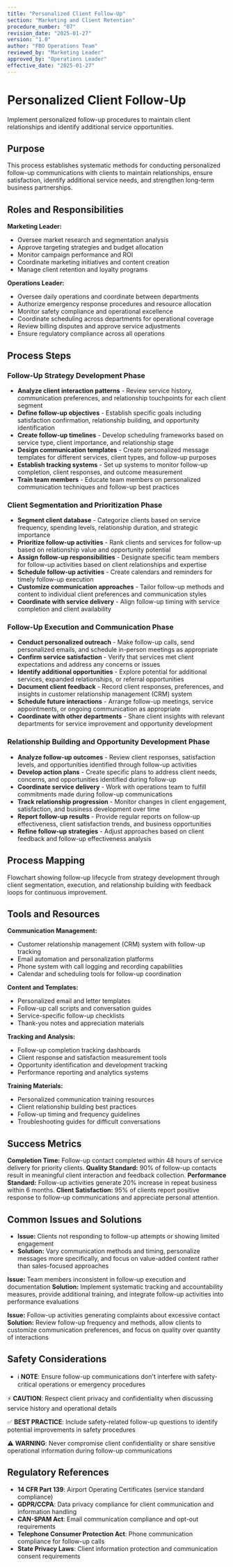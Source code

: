 ```yaml
---
title: "Personalized Client Follow-Up"
section: "Marketing and Client Retention"
procedure_number: "07"
revision_date: "2025-01-27"
version: "1.0"
author: "FBO Operations Team"
reviewed_by: "Marketing Leader"
approved_by: "Operations Leader"
effective_date: "2025-01-27"
---
```


# Personalized Client Follow-Up

Implement personalized follow-up procedures to maintain client relationships and identify additional service opportunities.

## Purpose

This process establishes systematic methods for conducting personalized follow-up communications with clients to maintain relationships, ensure satisfaction, identify additional service needs, and strengthen long-term business partnerships.

## Roles and Responsibilities

**Marketing Leader:**

- Oversee market research and segmentation analysis
- Approve targeting strategies and budget allocation
- Monitor campaign performance and ROI
- Coordinate marketing initiatives and content creation
- Manage client retention and loyalty programs

**Operations Leader:**

- Oversee daily operations and coordinate between departments
- Authorize emergency response procedures and resource allocation
- Monitor safety compliance and operational excellence
- Coordinate scheduling across departments for operational coverage
- Review billing disputes and approve service adjustments
- Ensure regulatory compliance across all operations
## Process Steps

### Follow-Up Strategy Development Phase

- **Analyze client interaction patterns** - Review service history, communication preferences, and relationship touchpoints for each client segment
- **Define follow-up objectives** - Establish specific goals including satisfaction confirmation, relationship building, and opportunity identification
- **Create follow-up timelines** - Develop scheduling frameworks based on service type, client importance, and relationship stage
- **Design communication templates** - Create personalized message templates for different services, client types, and follow-up purposes
- **Establish tracking systems** - Set up systems to monitor follow-up completion, client responses, and outcome measurement
- **Train team members** - Educate team members on personalized communication techniques and follow-up best practices

### Client Segmentation and Prioritization Phase

- **Segment client database** - Categorize clients based on service frequency, spending levels, relationship duration, and strategic importance
- **Prioritize follow-up activities** - Rank clients and services for follow-up based on relationship value and opportunity potential
- **Assign follow-up responsibilities** - Designate specific team members for follow-up activities based on client relationships and expertise
- **Schedule follow-up activities** - Create calendars and reminders for timely follow-up execution
- **Customize communication approaches** - Tailor follow-up methods and content to individual client preferences and communication styles
- **Coordinate with service delivery** - Align follow-up timing with service completion and client availability

### Follow-Up Execution and Communication Phase

- **Conduct personalized outreach** - Make follow-up calls, send personalized emails, and schedule in-person meetings as appropriate
- **Confirm service satisfaction** - Verify that services met client expectations and address any concerns or issues
- **Identify additional opportunities** - Explore potential for additional services, expanded relationships, or referral opportunities
- **Document client feedback** - Record client responses, preferences, and insights in customer relationship management (CRM) system
- **Schedule future interactions** - Arrange follow-up meetings, service appointments, or ongoing communication as appropriate
- **Coordinate with other departments** - Share client insights with relevant departments for service improvement and opportunity development

### Relationship Building and Opportunity Development Phase

- **Analyze follow-up outcomes** - Review client responses, satisfaction levels, and opportunities identified through follow-up activities
- **Develop action plans** - Create specific plans to address client needs, concerns, and opportunities identified during follow-up
- **Coordinate service delivery** - Work with operations team to fulfill commitments made during follow-up communications
- **Track relationship progression** - Monitor changes in client engagement, satisfaction, and business development over time
- **Report follow-up results** - Provide regular reports on follow-up effectiveness, client satisfaction trends, and business opportunities
- **Refine follow-up strategies** - Adjust approaches based on client feedback and follow-up effectiveness analysis

## Process Mapping

Flowchart showing follow-up lifecycle from strategy development through client segmentation, execution, and relationship building with feedback loops for continuous improvement.

## Tools and Resources

**Communication Management:**

- Customer relationship management (CRM) system with follow-up tracking
- Email automation and personalization platforms
- Phone system with call logging and recording capabilities
- Calendar and scheduling tools for follow-up coordination

**Content and Templates:**

- Personalized email and letter templates
- Follow-up call scripts and conversation guides
- Service-specific follow-up checklists
- Thank-you notes and appreciation materials

**Tracking and Analysis:**

- Follow-up completion tracking dashboards
- Client response and satisfaction measurement tools
- Opportunity identification and development tracking
- Performance reporting and analytics systems

**Training Materials:**

- Personalized communication training resources
- Client relationship building best practices
- Follow-up timing and frequency guidelines
- Troubleshooting guides for difficult conversations

## Success Metrics

**Completion Time:** Follow-up contact completed within 48 hours of service delivery for priority clients.
**Quality Standard:** 90% of follow-up contacts result in meaningful client interaction and feedback collection.
**Performance Standard:** Follow-up activities generate 20% increase in repeat business within 6 months.
**Client Satisfaction:** 95% of clients report positive response to follow-up communications and appreciate personal attention.

## Common Issues and Solutions

- **Issue:** Clients not responding to follow-up attempts or showing limited engagement
- **Solution:** Vary communication methods and timing, personalize messages more specifically, and focus on value-added content rather than sales-focused approaches




**Issue:** Team members inconsistent in follow-up execution and documentation
**Solution:** Implement systematic tracking and accountability measures, provide additional training, and integrate follow-up activities into performance evaluations

**Issue:** Follow-up activities generating complaints about excessive contact
**Solution:** Review follow-up frequency and methods, allow clients to customize communication preferences, and focus on quality over quantity of interactions

## Safety Considerations

- ℹ️ **NOTE**: Ensure follow-up communications don't interfere with safety-critical operations or emergency procedures



⚡ **CAUTION**: Respect client privacy and confidentiality when discussing service history and operational details

✅ **BEST PRACTICE**: Include safety-related follow-up questions to identify potential improvements in safety procedures

⚠️ **WARNING**: Never compromise client confidentiality or share sensitive operational information during follow-up communications

## Regulatory References

- **14 CFR Part 139**: Airport Operating Certificates (service standard compliance)
- **GDPR/CCPA**: Data privacy compliance for client communication and information handling
- **CAN-SPAM Act**: Email communication compliance and opt-out requirements
- **Telephone Consumer Protection Act**: Phone communication compliance for follow-up calls
- **State Privacy Laws**: Client information protection and communication consent requirements
